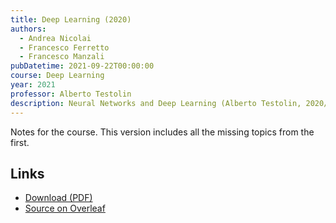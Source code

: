 ```yaml
---
title: Deep Learning (2020)
authors:
  - Andrea Nicolai
  - Francesco Ferretto
  - Francesco Manzali
pubDatetime: 2021-09-22T00:00:00
course: Deep Learning
year: 2021
professor: Alberto Testolin
description: Neural Networks and Deep Learning (Alberto Testolin, 2020/21)
---
```


Notes for the course. This version includes all the missing topics from the first.

## Links

- [Download (PDF)](/public/notes/DeepLearning_2020.pdf)
- [Source on Overleaf](https://www.overleaf.com/read/fngnrsxhrhsg)

